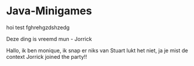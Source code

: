 # Java-Minigames

hoi test
fghrehgzdshzedg


Deze ding is vreemd mun - Jorrick

Hallo, ik ben monique, ik snap er niks van
Stuart lukt het niet, ja je mist de context
Jorrick joined the party!!

